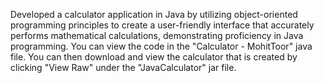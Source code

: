 Developed a calculator application in Java by utilizing object-oriented programming principles to create a user-friendly interface that accurately performs 
mathematical calculations, demonstrating proficiency in Java programming. You can view the code in the "Calculator - MohitToor" java file. You can then download 
and view the calculator that is created by clicking "View Raw" under the "JavaCalculator" jar file.
